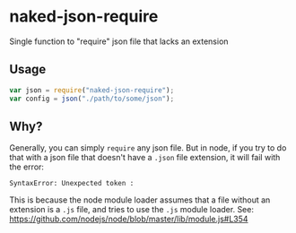 # naked-json-require
Single function to "require" json file that lacks an extension

## Usage

```js
var json = require("naked-json-require");
var config = json("./path/to/some/json");
```

## Why?

Generally, you can simply `require` any json file. But in node, if you try to do
that with a json file that doesn't have a `.json` file extension, it will fail
with the error:

```
SyntaxError: Unexpected token :
```

This is because the node module loader assumes that a file without an extension
is a `.js` file, and tries to use the `.js` module loader. See:
https://github.com/nodejs/node/blob/master/lib/module.js#L354
